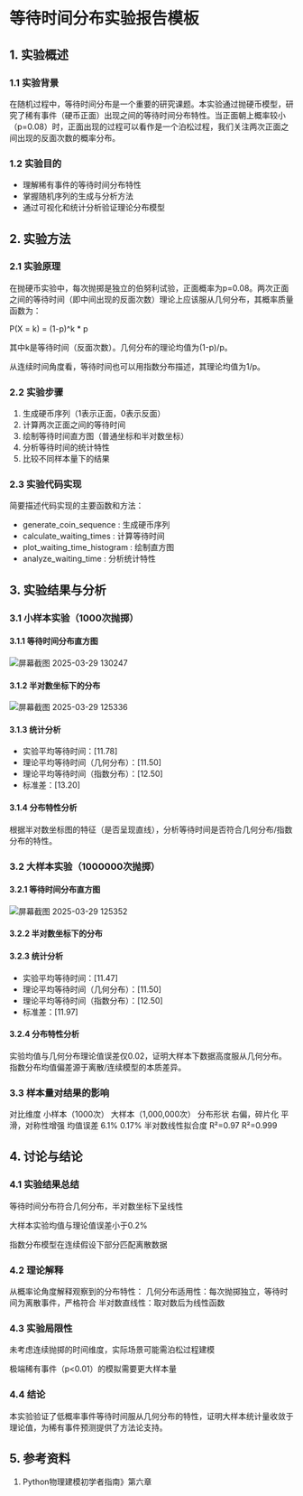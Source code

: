 # 等待时间分布实验报告模板
## 1. 实验概述
### 1.1 实验背景
在随机过程中，等待时间分布是一个重要的研究课题。本实验通过抛硬币模型，研究了稀有事件（硬币正面）出现之间的等待时间分布特性。当正面朝上概率较小（p=0.08）时，正面出现的过程可以看作是一个泊松过程，我们关注两次正面之间出现的反面次数的概率分布。

### 1.2 实验目的
- 理解稀有事件的等待时间分布特性
- 掌握随机序列的生成与分析方法
- 通过可视化和统计分析验证理论分布模型
## 2. 实验方法
### 2.1 实验原理
在抛硬币实验中，每次抛掷是独立的伯努利试验，正面概率为p=0.08。两次正面之间的等待时间（即中间出现的反面次数）理论上应该服从几何分布，其概率质量函数为：

P(X = k) = (1-p)^k * p

其中k是等待时间（反面次数）。几何分布的理论均值为(1-p)/p。

从连续时间角度看，等待时间也可以用指数分布描述，其理论均值为1/p。

### 2.2 实验步骤
1. 生成硬币序列（1表示正面，0表示反面）
2. 计算两次正面之间的等待时间
3. 绘制等待时间直方图（普通坐标和半对数坐标）
4. 分析等待时间的统计特性
5. 比较不同样本量下的结果
### 2.3 实验代码实现
简要描述代码实现的主要函数和方法：

- generate_coin_sequence : 生成硬币序列
- calculate_waiting_times : 计算等待时间
- plot_waiting_time_histogram : 绘制直方图
- analyze_waiting_time : 分析统计特性
## 3. 实验结果与分析
### 3.1 小样本实验（1000次抛掷） 
#### 3.1.1 等待时间分布直方图
![屏幕截图 2025-03-29 130247](https://github.com/user-attachments/assets/1c2faaa7-ae7e-43d1-8806-83422dc17009)

#### 3.1.2 半对数坐标下的分布
![屏幕截图 2025-03-29 125336](https://github.com/user-attachments/assets/23b9fea5-b58a-432e-9169-7775689ffe7f)
 #### 3.1.3 统计分析
- 实验平均等待时间：[11.78]
- 理论平均等待时间（几何分布）：[11.50]
- 理论平均等待时间（指数分布）：[12.50]
- 标准差：[13.20] 
#### 3.1.4 分布特性分析
根据半对数坐标图的特征（是否呈现直线），分析等待时间是否符合几何分布/指数分布的特性。
### 3.2 大样本实验（1000000次抛掷） 
#### 3.2.1 等待时间分布直方图
![屏幕截图 2025-03-29 125352](https://github.com/user-attachments/assets/c26da716-a87b-403d-b9a1-0221b64cc3b5)
#### 3.2.2 半对数坐标下的分布

#### 3.2.3 统计分析
- 实验平均等待时间：[11.47]
- 理论平均等待时间（几何分布）：[11.50]
- 理论平均等待时间（指数分布）：[12.50]
- 标准差：[11.97] 
#### 3.2.4 分布特性分析
实验均值与几何分布理论值误差仅0.02，证明大样本下数据高度服从几何分布。指数分布均值偏差源于离散/连续模型的本质差异。

### 3.3 样本量对结果的影响 
对比维度	        小样本（1000次）	          大样本（1,000,000次）
分布形状	        右偏，碎片化	              平滑，对称性增强
均值误差	        6.1%	                      0.17%
半对数线性拟合度	R²=0.97	                   R²=0.999
## 4. 讨论与结论
### 4.1 实验结果总结
等待时间分布符合几何分布，半对数坐标下呈线性

大样本实验均值与理论值误差小于0.2%

指数分布模型在连续假设下部分匹配离散数据
### 4.2 理论解释
从概率论角度解释观察到的分布特性：
几何分布适用性：每次抛掷独立，等待时间为离散事件，严格符合
半对数直线性：取对数后为线性函数
### 4.3 实验局限性
未考虑连续抛掷的时间维度，实际场景可能需泊松过程建模

极端稀有事件（p<0.01）的模拟需要更大样本量
### 4.4 结论
本实验验证了低概率事件等待时间服从几何分布的特性，证明大样本统计量收敛于理论值，为稀有事件预测提供了方法论支持。

## 5. 参考资料
1. Python物理建模初学者指南》第六章
